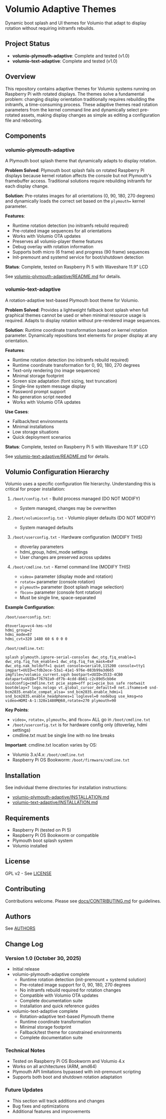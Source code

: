 # Volumio Adaptive Themes

Dynamic boot splash and UI themes for Volumio that adapt to display rotation without requiring initramfs rebuilds.

## Project Status

- **volumio-plymouth-adaptive**: Complete and tested (v1.0)
- **volumio-text-adaptive**: Complete and tested (v1.0)

## Overview

This repository contains adaptive themes for Volumio systems running on Raspberry Pi with rotated displays. The themes solve a fundamental problem: changing display orientation traditionally requires rebuilding the initramfs, a time-consuming process. These adaptive themes read rotation parameters from the kernel command line and dynamically select pre-rotated assets, making display changes as simple as editing a configuration file and rebooting.

## Components

### volumio-plymouth-adaptive

A Plymouth boot splash theme that dynamically adapts to display rotation.

**Problem Solved**: Plymouth boot splash fails on rotated Raspberry Pi displays because kernel rotation affects the console but not Plymouth's framebuffer access. Traditional solutions require rebuilding initramfs for each display change.

**Solution**: Pre-rotates images for all orientations (0, 90, 180, 270 degrees) and dynamically loads the correct set based on the `plymouth=` kernel parameter.

**Features**:
- Runtime rotation detection (no initramfs rebuild required)
- Pre-rotated image sequences for all orientations
- Works with Volumio OTA updates
- Preserves all volumio-player theme features
- Debug overlay with rotation information
- Supports both micro (6 frame) and progress (90 frame) sequences
- Init-premount and systemd service for boot/shutdown detection

**Status**: Complete, tested on Raspberry Pi 5 with Waveshare 11.9" LCD

See [volumio-plymouth-adaptive/README.md](volumio-plymouth-adaptive/README.md) for details.

### volumio-text-adaptive

A rotation-adaptive text-based Plymouth boot theme for Volumio.

**Problem Solved**: Provides a lightweight fallback boot splash when full graphical themes cannot be used or when minimal resource usage is required. Adapts to display rotation without pre-rendered image sequences.

**Solution**: Runtime coordinate transformation based on kernel rotation parameter. Dynamically repositions text elements for proper display at any orientation.

**Features**:
- Runtime rotation detection (no initramfs rebuild required)
- Runtime coordinate transformation for 0, 90, 180, 270 degrees
- Text-only rendering (no image sequences)
- Minimal storage footprint
- Screen size adaptation (font sizing, text truncation)
- Single-line system message display
- Password prompt support
- No generation script needed
- Works with Volumio OTA updates

**Use Cases**:
- Fallback/test environments
- Minimal installations
- Low storage situations
- Quick deployment scenarios

**Status**: Complete, tested on Raspberry Pi 5 with Waveshare 11.9" LCD

See [volumio-text-adaptive/README.md](volumio-text-adaptive/README.md) for details.

## Volumio Configuration Hierarchy

Volumio uses a specific configuration file hierarchy. Understanding this is critical for proper installation:

1. `/boot/config.txt` - Build process managed (DO NOT MODIFY)
   - System managed, changes may be overwritten
   
2. `/boot/volumioconfig.txt` - Volumio player defaults (DO NOT MODIFY)
   - System managed defaults
   
3. `/boot/userconfig.txt` - Hardware configuration (MODIFY THIS)
   - dtoverlay parameters
   - hdmi_group, hdmi_mode settings
   - User changes are preserved across updates
   
4. `/boot/cmdline.txt` - Kernel command line (MODIFY THIS)
   - `video=` parameter (display mode and rotation)
   - `rotate=` parameter (console rotation)
   - `plymouth=` parameter (boot splash image selection)
   - `fbcon=` parameter (console font rotation)
   - Must be single line, space-separated

**Example Configuration**:

`/boot/userconfig.txt`:
```
dtoverlay=vc4-kms-v3d
hdmi_group=2
hdmi_mode=87
hdmi_cvt=320 1480 60 6 0 0 0
```

`/boot/cmdline.txt`:
```
splash plymouth.ignore-serial-consoles dwc_otg.fiq_enable=1 dwc_otg.fiq_fsm_enable=1 dwc_otg.fiq_fsm_mask=0xF dwc_otg.nak_holdoff=1 quiet console=serial0,115200 console=tty1 imgpart=UUID=cfdb2ece-53a1-41e1-976e-083b99a3d665 imgfile=/volumio_current.sqsh bootpart=UUID=3533-4CB0 datapart=UUID=f76792a9-df7b-4cdd-8b61-c2c89d5cbb6e uuidconfig=cmdline.txt pcie_aspm=off pci=pcie_bus_safe rootwait bootdelay=7 logo.nologo vt.global_cursor_default=0 net.ifnames=0 snd-bcm2835.enable_compat_alsa= snd_bcm2835.enable_hdmi=1 snd_bcm2835.enable_headphones=1 loglevel=0 nodebug use_kmsg=no video=HDMI-A-1:320x1480M@60,rotate=270 plymouth=90
```

**Key Points**:
- `video=`, `rotate=`, `plymouth=`, and `fbcon=` ALL go in `/boot/cmdline.txt`
- `/boot/userconfig.txt` is for hardware config only (dtoverlay, hdmi settings)
- cmdline.txt must be single line with no line breaks

**Important**: cmdline.txt location varies by OS:
- Volumio 3.x/4.x: `/boot/cmdline.txt`
- Raspberry Pi OS Bookworm: `/boot/firmware/cmdline.txt`

## Installation

See individual theme directories for installation instructions:
- [volumio-plymouth-adaptive/INSTALLATION.md](volumio-plymouth-adaptive/INSTALLATION.md)
- [volumio-text-adaptive/INSTALLATION.md](volumio-text-adaptive/INSTALLATION.md)

## Requirements

- Raspberry Pi (tested on Pi 5)
- Raspberry Pi OS Bookworm or compatible
- Plymouth boot splash system
- Volumio installed

## License

GPL v2 - See [LICENSE](LICENSE)

## Contributing

Contributions welcome. Please see [docs/CONTRIBUTING.md](docs/CONTRIBUTING.md) for guidelines.

## Authors

See [AUTHORS](AUTHORS)

## Change Log

### Version 1.0 (October 30, 2025)
- Initial release
- volumio-plymouth-adaptive complete
  - Runtime rotation detection (init-premount + systemd solution)
  - Pre-rotated image support for 0, 90, 180, 270 degrees
  - No initramfs rebuild required for rotation changes
  - Compatible with Volumio OTA updates
  - Complete documentation suite
  - Installation and quick reference guides
- volumio-text-adaptive complete
  - Rotation-adaptive text-based Plymouth theme
  - Runtime coordinate transformation
  - Minimal storage footprint
  - Fallback/test theme for constrained environments
  - Complete documentation suite

### Technical Notes
- Tested on Raspberry Pi OS Bookworm and Volumio 4.x
- Works on all architectures (ARM, amd64)
- Plymouth API limitations bypassed with init-premount scripting
- Supports both boot and shutdown rotation adaptation

### Future Updates
- This section will track additions and changes
- Bug fixes and optimizations
- Additional features and improvements
